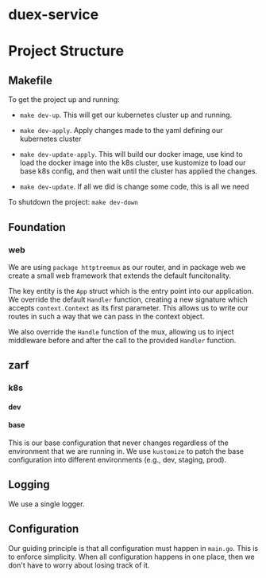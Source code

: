 # duex-service

# Project Structure

## Makefile

To get the project up and running:
- `make dev-up`. This will get our kubernetes cluster up and running.

- `make dev-apply`. Apply changes made to the yaml defining our kubernetes
cluster

- `make dev-update-apply`. This will build our docker image, use kind to load
the docker image into the k8s cluster, use kustomize to load our base k8s
config, and then wait until the cluster has applied the changes. 

- `make dev-update`. If all we did is change some code, this is all we need

To shutdown the project: `make dev-down`

## Foundation

### web

We are using `package httptreemux` as our router, and in package web we create a
small web framework that extends the default funcitonality.     

The key entity is the `App` struct which is the entry point into our
application. We override the default `Handler` function, creating a new
signature which accepts `context.Context` as its first parameter. This allows us
to write our routes in such a way that we can pass in the context object. 

We also override the `Handle` function of the mux, allowing us to inject
middleware before and after the call to the provided `Handler` function.

## zarf 

### k8s 

#### dev

#### base

This is our base configuration that never changes regardless of the environment
that we are running in. We use `kustomize` to patch the base configuration into
different environments (e.g., dev, staging, prod).


## Logging

We use a single logger.

## Configuration 

Our guiding principle is that all configuration must happen in `main.go`. This
is to enforce simplicity. When all configuration happens in one place, then we
don't have to worry about losing track of it.

